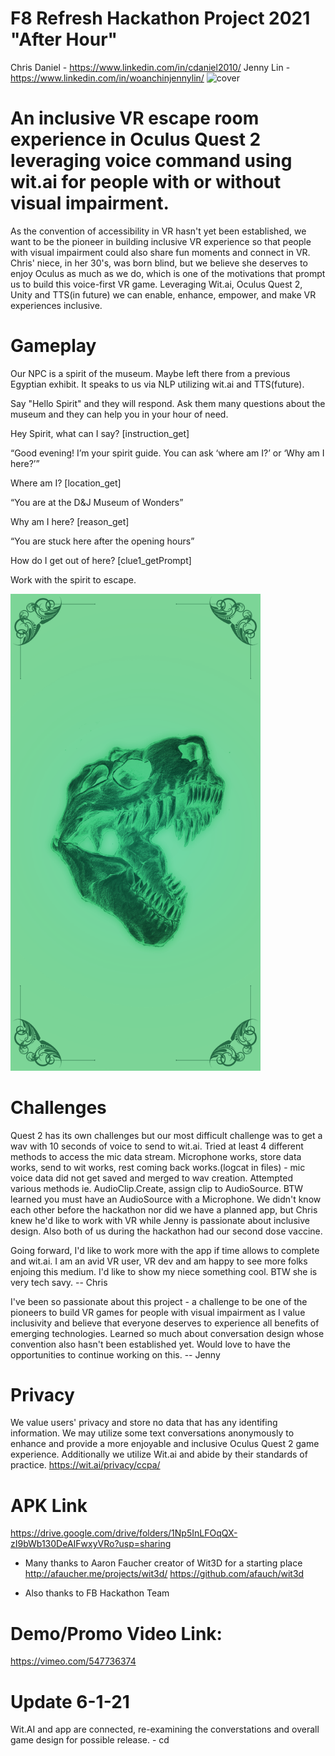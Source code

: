 # F8 Refresh Hackathon Project 2021  "After Hour"
Chris Daniel - https://www.linkedin.com/in/cdaniel2010/
Jenny Lin - https://www.linkedin.com/in/woanchinjennylin/
<img width="1024" alt="cover" src="https://user-images.githubusercontent.com/43097420/117728304-4635e200-b1b7-11eb-8285-64fd68f0533d.png">


# An inclusive VR escape room experience in Oculus Quest 2 leveraging voice command using wit.ai for people with or without visual impairment.

As the convention of accessibility in VR hasn't yet been established, we want to be the pioneer in building inclusive VR experience so that people with visual impairment could also share fun moments and connect in VR. Chris' niece, in her 30's, was born blind, but we believe she deserves to enjoy Oculus as much as we do, which is one of the motivations that prompt us to build this voice-first VR game.
Leveraging Wit.ai, Oculus Quest 2, Unity and TTS(in future) we can enable, enhance, empower, and make VR experiences inclusive. 


# Gameplay
Our NPC is a spirit of the museum. 
Maybe left there from a previous Egyptian exhibit.
It speaks to us via NLP utilizing wit.ai and TTS(future).

Say "Hello Spirit" and they will respond.
Ask them many questions about the museum and they can help you in your hour of need.

Hey Spirit, what can I say? [instruction_get]

“Good evening! I’m your spirit guide. You can ask ‘where am I?’ or  ‘Why am I here?’”

Where am I? [location_get]

“You are at the D&J Museum of Wonders”

Why am I here? [reason_get]

“You are stuck here after the opening hours”

How do I get out of here? [clue1_getPrompt]


Work with the spirit to escape.

<img width="400" alt="clue" src="https://raw.githubusercontent.com/wc-jennylin/afterHour/main/clue3.png">


# Challenges
Quest 2 has its own challenges but our most difficult challenge was to get a wav with 10 seconds of voice to send to wit.ai. Tried at least 4 different methods to access the mic data stream. Microphone works, store data works, send to wit works, rest coming back works.(logcat in files) - mic voice data did not get saved and merged to wav creation. Attempted various methods ie. AudioClip.Create, assign clip to AudioSource. BTW learned you must have an AudioSource with a Microphone. 
We didn't know each other before the hackathon nor did we have a planned app, but Chris knew he'd like to work with VR while Jenny is passionate about inclusive design.
Also both of us during the hackathon had our second dose vaccine.


Going forward, I'd like to work more with the app if time allows to complete and wit.ai. I am an avid VR user, VR dev and am happy to see more folks enjoing this medium. I'd like to show my niece something cool. BTW she is very tech savy.
-- Chris

I've been so passionate about this project - a challenge to be one of the pioneers to build VR games for people with visual impairment as I value inclusivity and believe that everyone deserves to experience all benefits of emerging technologies. 
Learned so much about conversation design whose convention also hasn't been established yet. Would love to have the opportunities to continue working on this. -- Jenny 

# Privacy
We value users' privacy and store no data that has any identifing information. We may utilize some text conversations anonymously to enhance and provide a more enjoyable and inclusive Oculus Quest 2 game experience.
Additionally we utilize Wit.ai and abide by their standards of practice. https://wit.ai/privacy/ccpa/

# APK Link
https://drive.google.com/drive/folders/1Np5InLFOqQX-zI9bWb130DeAIFwxyVRo?usp=sharing

- Many thanks to Aaron Faucher creator of Wit3D for a starting place http://afaucher.me/projects/wit3d/
https://github.com/afauch/wit3d

- Also thanks to FB Hackathon Team 

# Demo/Promo Video Link:
https://vimeo.com/547736374


# Update 6-1-21

Wit.AI and app are connected, re-examining the converstations and overall game design for possible release. - cd 
